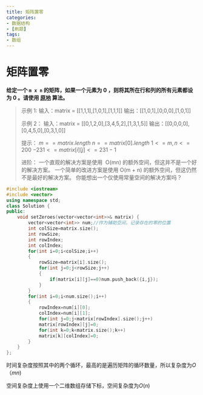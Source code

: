 ```yaml
---
title: 矩阵置零
categories:
- 数据结构
- [刷题]
tags:
- 数组
---
```

# 矩阵置零

**给定一个 `m x n` 的矩阵，如果一个元素为 0 ，则将其所在行和列的所有元素都设为 0 。请使用 [原地](http://baike.baidu.com/item/原地算法) 算法。**

> 示例 1:
> 输入：matrix = [[1,1,1],[1,0,1],[1,1,1]]
> 输出：[[1,0,1],[0,0,0],[1,0,1]]
>
> 示例 2：
> 输入：matrix = [[0,1,2,0],[3,4,5,2],[1,3,1,5]]
> 输出：[[0,0,0,0],[0,4,5,0],[0,3,1,0]]
>
> 提示：
> $m == matrix.length$
> $n == matrix[0].length$
> $1 <= m, n <= 200$
> $-231 <= matrix[i][j] <= 231 - 1$
>
> 进阶：
> 一个直观的解决方案是使用  O(mn) 的额外空间，但这并不是一个好的解决方案。
> 一个简单的改进方案是使用 O(m + n) 的额外空间，但这仍然不是最好的解决方案。
> 你能想出一个仅使用常量空间的解决方案吗？

```c++
#include <iostream>
#include <vector>
using namespace std;
class Solution {
public:
    void setZeroes(vector<vector<int>>& matrix) {
        vector<vector<int>> num;//作为辅助空间，记录存在的零的位置
        int colSize=matrix.size();
        int rowSize;
        int rowIndex;
        int colIndex;
        for(int i=0;i<colSize;i++)
        {
            rowSize=matrix[i].size();
            for(int j=0;j<rowSize;j++)
            {
                if(matrix[i][j]==0)num.push_back({i,j});
            }
        }
        for(int i=0;i<num.size();i++)
        {
            rowIndex=num[i][0];
            colIndex=num[i][1];
            for(int j=0;j<matrix[rowIndex].size();j++)
            matrix[rowIndex][j]=0;
            for(int k=0;k<matrix.size();k++)
            matrix[k][colIndex]=0;
        }
    }
};
```

时间复杂度按照其中的两个循环，最高的是遍历矩阵的循环数量，所以复杂度为$O（mn)$

空间复杂度上使用一个二维数组存储下标，空间复杂度为$O(n)$

